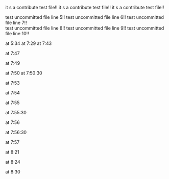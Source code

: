 it s  a contribute test file!!
it s  a contribute test file!!
it s  a contribute test file!!

test uncommitted file line 5!!
test uncommitted file line 6!!
test uncommitted file line 7!!
<br>
test uncommitted file line 8!!
test uncommitted file line 9!!
test uncommitted file line 10!!

at 5:34
at 7:29
at 7:43

at 7:47

at 7:49

at 7:50
at 7:50:30

at 7:53

at 7:54

at 7:55



at 7:55:30

at 7:56

at 7:56:30

at 7:57

at 8:21

at 8:24

at 8:30